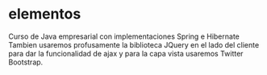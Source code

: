 # elementos
Curso de Java empresarial con implementaciones Spring e Hibernate
Tambien usaremos profusamente la biblioteca JQuery en el lado del cliente para dar la funcionalidad de ajax y para la capa vista usaremos Twitter Bootstrap.
